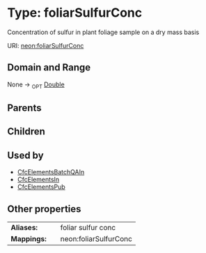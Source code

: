 
# Type: foliarSulfurConc


Concentration of sulfur in plant foliage sample on a dry mass basis

URI: [neon:foliarSulfurConc](https://data.neonscience.org/foliarSulfurConc)


## Domain and Range

None ->  <sub>OPT</sub> [Double](types/Double.md)

## Parents


## Children


## Used by

 * [CfcElementsBatchQAIn](CfcElementsBatchQAIn.md)
 * [CfcElementsIn](CfcElementsIn.md)
 * [CfcElementsPub](CfcElementsPub.md)

## Other properties

|  |  |  |
| --- | --- | --- |
| **Aliases:** | | foliar sulfur conc |
| **Mappings:** | | neon:foliarSulfurConc |

